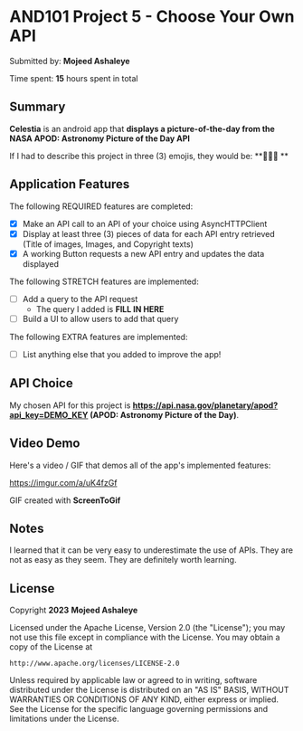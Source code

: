 <!-- (This is a comment) INSTRUCTIONS: Go through this page and fill out any **bolded** entries with their correct values.-->

# AND101 Project 5 - Choose Your Own API

Submitted by: **Mojeed Ashaleye**

Time spent: **15** hours spent in total

## Summary

**Celestia** is an android app that **displays a picture-of-the-day from the NASA APOD: Astronomy Picture of the Day API**

If I had to describe this project in three (3) emojis, they would be: **📱🔗🚀 **

## Application Features

<!-- (This is a comment) Please be sure to change the [ ] to [x] for any features you completed.  If a feature is not checked [x], you might miss the points for that item! -->

The following REQUIRED features are completed:

- [x] Make an API call to an API of your choice using AsyncHTTPClient
- [x] Display at least three (3) pieces of data for each API entry retrieved (Title of images, Images, and Copyright texts)
- [x] A working Button requests a new API entry and updates the data displayed

The following STRETCH features are implemented:

- [ ] Add a query to the API request
  - The query I added is **FILL IN HERE**
- [ ] Build a UI to allow users to add that query

The following EXTRA features are implemented:

- [ ] List anything else that you added to improve the app!

## API Choice

My chosen API for this project is **https://api.nasa.gov/planetary/apod?api_key=DEMO_KEY (APOD: Astronomy Picture of the Day)**.

## Video Demo

Here's a video / GIF that demos all of the app's implemented features:

https://imgur.com/a/uK4fzGf  

GIF created with **ScreenToGif**

<!-- Recommended tools:
- [Kap](https://getkap.co/) for macOS
- [ScreenToGif](https://www.screentogif.com/) for Windows
- [peek](https://github.com/phw/peek) for Linux. -->

## Notes

I learned that it can be very easy to underestimate the use of APIs. They are not as easy as they seem. They are definitely worth learning.

## License

Copyright **2023** **Mojeed Ashaleye**

Licensed under the Apache License, Version 2.0 (the "License");
you may not use this file except in compliance with the License.
You may obtain a copy of the License at

    http://www.apache.org/licenses/LICENSE-2.0

Unless required by applicable law or agreed to in writing, software
distributed under the License is distributed on an "AS IS" BASIS,
WITHOUT WARRANTIES OR CONDITIONS OF ANY KIND, either express or implied.
See the License for the specific language governing permissions and
limitations under the License.
